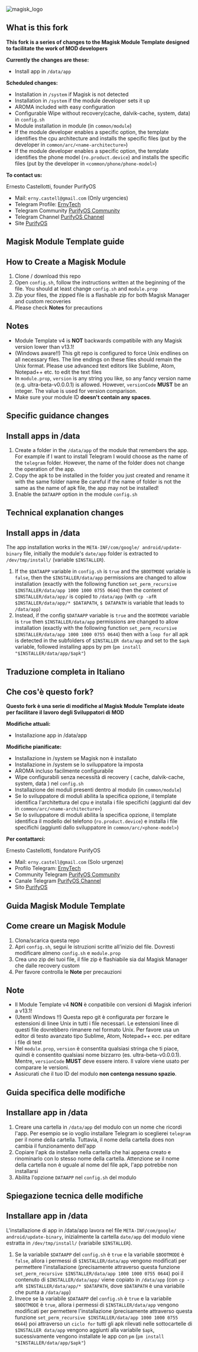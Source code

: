 ![magisk_logo](http://i.imgur.com/jQu17Mp.png%29)

## **What is this fork**
**This fork is a series of changes to the Magisk Module Template designed to facilitate the work of MOD developers**

**Currently the changes are these:**

 - Install app in `/data/app`

**Scheduled changes:**

 - Installation in `/system` if Magisk is not detected
 - Installation in `/system` if the module developer sets it up
 - AROMA included with easy configuration
 - Configurable Wipe without recovery(cache, dalvik-cache, system, data) in `config.sh`
 - Module installation in module (in `common/module`)
 - If the module developer enables a specific option, the template identifies the cpu architecture and installs the specific files (put by the developer in `common/arc/<name-architecture>`)
 - If the module developer enables a specific option, the template identifies the phone model (`ro.product.device`) and installs the specific files (put by the developer in `<common/phone/phone-model>`)
 
 **To contact us:**
 
 Ernesto Castellotti, founder PurifyOS
  - Mail: `erny.castell@gmail.com` (Only urgencies)
  - Telegram Profile: [ErnyTech](t.me/ErnyTech)
  - Telegram Community [PurifyOS Community](https://goo.gl/oNNwwm)
  - Telegram Channel [PurifyOS Channel](https://t.me/purifychannel)
  - Site [PurifyOS](htttp://www.purifyos.it)
  
## **Magisk Module Template guide** ##

## How to Create a Magisk Module
1. Clone / download this repo
2. Open `config.sh`, follow the instructions written at the beginning of the file. You should at least change `config.sh` and `module.prop`
3. Zip your files, the zipped file is a flashable zip for both Magisk Manager and custom recoveries
4. Please check **Notes** for precautions

## Notes
- Module Template v4 is **NOT** backwards compatibile with any Magisk version lower than v13.1!
- (Windows aware!!) This git repo is configured to force Unix endlines on all necessary files. The line endings on these files should remain the Unix format. Please use advanced text editors like Sublime, Atom, Notepad++ etc. to edit the text files
- In `module.prop`, `version` is any string you like, so any fancy version name (e.g. ultra-beta-v0.0.0.1) is allowed. However, `versionCode` **MUST** be an integer. The value is used for version comparison.
- Make sure your module ID **doesn't contain any spaces**.
## **Specific guidance changes** ##

## Install apps in /data

 1. Create a folder in the `/data/app` of the module that remembers the app.
For example if I want to install Telegram I would choose as the name of the `telegram` folder.
However, the name of the folder does not change the operation of the app.
 2. Copy the apk to be installed in the folder you just created and rename it with the same folder name
Be careful if the name of folder is not the same as the name of apk file, the app may not be installed!
 3. Enable the `DATAAPP` option in the module `config.sh`

## **Technical explanation changes** ##

## Install apps in /data ##
The app  installation works in the `META-INF/com/google/ android/update-binary` file, initially the module's `date/app` folder is extracted to  `/dev/tmp/install/` (variable `$INSTALLER`).

 1. If the `$DATAAPP` variable in `config.sh` is `true` and the `$BOOTMODE` variable is `false`, then the `$INSTALLER/data/app` permissions are changed to allow installation (exactly with the following function `set_perm_recursive $INSTALLER/data/app 1000 1000 0755 0644`) then the content of `$INSTALLER/data/app/` is copied to `/data/app` (with `cp -afR $INSTALLER/data/app/* $DATAPATH`, `$ DATAPATH` is variable that leads to `/data/app`)
 2. Instead, if the config `$DATAAPP` variable is `true` and the `BOOTMODE` variable is `true` then `$INSTALLER/data/app` permissions are changed to allow installation (exactly with the following function `set_perm_recursive $INSTALLER/data/app 1000 1000 0755 0644`) then with a `loop for` all  apk is detected in the subfolders of `$INSTALLER data/app` and set to the `$apk` variable, followed installing apps by pm (`pm install "$INSTALLER/data/app/$apk"`)


## **Traduzione completa in Italiano** ##

## **Che cos'è questo fork?** ##
**Questo fork è una serie di modifiche al Magisk Module Template ideate per facilitare il lavoro degli Sviluppatori di MOD**

**Modifiche attuali:**

 - Installazione app in /data/app
 
 **Modifiche pianificate:**
 - Installazione in /system se Magisk non è installato 
 - Installazione in /system se lo sviluppatore la imposta
 - AROMA incluso facilmente configurabile
 - Wipe configurabili senza necessità di recovery ( cache, dalvik-cache, system, data ) nel `config.sh`
 - Installazione dei moduli presenti dentro al modulo (in `common/module`)
 - Se lo sviluppatore di moduli abilita la specifica opzione, il template identifica l'architettura del cpu e installa i file specifichi (aggiunti dal dev in `common/arc/<name-architecture>`)
 - Se lo sviluppatore di moduli abilita la specifica opzione, il template identifica il modello del telefono (`ro.product.device`) e installa i file specifichi (aggiunti dallo sviluppatore in `common/arc/<phone-model>`)
 
 **Per contattarci:**
 
 Ernesto Castellotti, fondatore PurifyOS
  - Mail: `erny.castell@gmail.com` (Solo urgenze)
  - Profilo Telegram: [ErnyTech](t.me/ErnyTech)
  - Community Telegram [PurifyOS Community](https://goo.gl/oNNwwm)
  - Canale Telegram [PurifyOS Channel](https://t.me/purifychannel)
  - Sito [PurifyOS](htttp://www.purifyos.it)
  
## **Guida Magisk Module Template** ##

## Come creare un  Magisk Module
1. Clona/scarica questa repo
2. Apri  `config.sh`, segui le istruzioni scritte all'inizio del file. Dovresti modificare almeno `config.sh` e `module.prop`
3. Crea uno zip dei tuoi file, il file zip è flashiabile sia dal Magisk Manager che dalle recovery custom
4. Per favore controlla le **Note** per precauzioni
## Note
- Il Module Template v4 **NON** è conpatibile con versioni di Magisk inferiori a v13.1!
- (Utenti Windows !!) Questa repo git è configurata per forzare le estensioni di linee Unix in tutti i file necessari. Le estensioni linee di questi file dovrebbero rimanere nel formato Unix. Per favore usa un editor di testo avanzato tipo Sublime, Atom, Notepad++ ecc. per editare i file di test
- Nel `module.prop`, `version` è consentita qualsiasi stringa che ti piace, quindi è consentito qualsiasi nome bizzarro (es. ultra-beta-v0.0.0.1). Mentre, `versionCode` **MUST** deve essere intero. Il valore viene usato per comparare le versioni.
- Assicurati che il tuo ID del modulo **non contenga nessuno spazio**.
## **Guida specifica delle modifiche** ##

## Installare app in /data

 1. Creare una cartella in `/data/app` del modulo con un nome che ricordi l'app.
Per esempio se io voglio installare Telegram io sceglierei `telegram`  per il nome della cartella.
Tuttavia, il nome della cartella does non cambia il funzionamento dell'app
 2. Copiare l'apk da installare nella cartella che hai appena creato e rinominarlo con lo stesso nome della cartella.
Attenzione se il nome della cartella non è uguale al nome del file apk, l'app potrebbe non installarsi
 3. Abilita l'opzione `DATAAPP` nel `config.sh` del modulo
 
## **Spiegazione tecnica delle modifiche** ##

## Installare app in /data ##
L'installazione di app in /data/app lavora nel file  `META-INF/com/google/ android/update-binary`, inizialmente la cartella `date/app` del modulo viene estratta in  `/dev/tmp/install/` (variabile `$INSTALLER`).

 1. Se la variabile `$DATAAPP` del `config.sh` è `true` e la variabile `$BOOTMODE` è `false`, allora i permessi di `$INSTALLER/data/app`  vengono modificati per permettere l'installazione (precisamente attraverso questa funzione `set_perm_recursive $INSTALLER/data/app 1000 1000 0755 0644`) poi il contenuto di `$INSTALLER/data/app/` viene copiato in `/data/app` (con `cp -afR $INSTALLER/data/app/* $DATAPATH`, dove `$DATAPATH` è una variabile che punta a `/data/app`)
 2. Invece se la variabile `$DATAAPP` del `config.sh` è `true` e la variabile `$BOOTMODE` è `true`, allora i permessi di `$INSTALLER/data/app`  vengono modificati per permettere l'installazione (precisamente attraverso questa funzione `set_perm_recursive $INSTALLER/data/app 1000 1000 0755 0644`) poi attraverso un `ciclo for` tutti gli apk rilevati nelle sottocartelle di `$INSTALLER data/app` vengono aggiunti alla variabile `$apk`, sucessivamente vengono installate le app con `pm` (`pm install "$INSTALLER/data/app/$apk"`)
